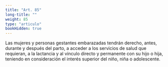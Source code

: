 ```yaml
---
title: "Art. 85"
long-title: ""
weight: 85
type: "articulo"
bookHidden: true
---
```

Las mujeres y personas gestantes embarazadas tendrán derecho, antes, durante y después del parto, a acceder a los servicios de salud que requieran, a la lactancia y al vínculo directo y permanente con su hijo o hija, teniendo en consideración el interés superior del niño, niña o adolescente.
